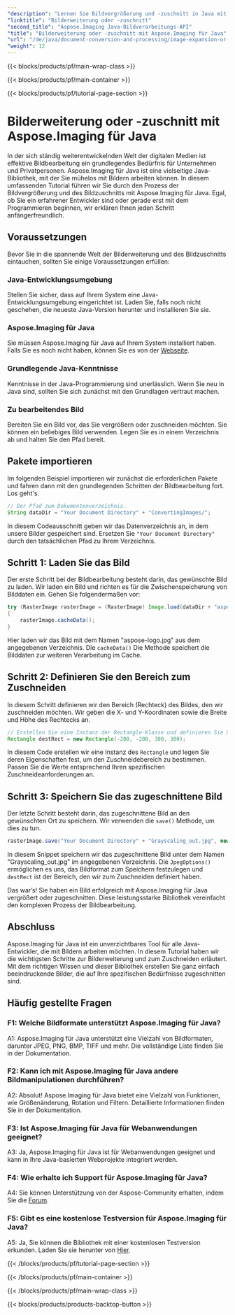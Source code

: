 ```yaml
---
"description": "Lernen Sie Bildvergrößerung und -zuschnitt in Java mit Aspose.Imaging. Schritt-für-Schritt-Anleitung für Entwickler. Verbessern Sie Ihre Bildbearbeitungsfähigkeiten."
"linktitle": "Bilderweiterung oder -zuschnitt"
"second_title": "Aspose.Imaging Java-Bildverarbeitungs-API"
"title": "Bilderweiterung oder -zuschnitt mit Aspose.Imaging für Java"
"url": "/de/java/document-conversion-and-processing/image-expansion-or-cropping/"
"weight": 12
---
```


{{< blocks/products/pf/main-wrap-class >}}

{{< blocks/products/pf/main-container >}}

{{< blocks/products/pf/tutorial-page-section >}}

# Bilderweiterung oder -zuschnitt mit Aspose.Imaging für Java

In der sich ständig weiterentwickelnden Welt der digitalen Medien ist effektive Bildbearbeitung ein grundlegendes Bedürfnis für Unternehmen und Privatpersonen. Aspose.Imaging für Java ist eine vielseitige Java-Bibliothek, mit der Sie mühelos mit Bildern arbeiten können. In diesem umfassenden Tutorial führen wir Sie durch den Prozess der Bildvergrößerung und des Bildzuschnitts mit Aspose.Imaging für Java. Egal, ob Sie ein erfahrener Entwickler sind oder gerade erst mit dem Programmieren beginnen, wir erklären Ihnen jeden Schritt anfängerfreundlich.

## Voraussetzungen

Bevor Sie in die spannende Welt der Bilderweiterung und des Bildzuschnitts eintauchen, sollten Sie einige Voraussetzungen erfüllen:

### Java-Entwicklungsumgebung

Stellen Sie sicher, dass auf Ihrem System eine Java-Entwicklungsumgebung eingerichtet ist. Laden Sie, falls noch nicht geschehen, die neueste Java-Version herunter und installieren Sie sie.

### Aspose.Imaging für Java

Sie müssen Aspose.Imaging für Java auf Ihrem System installiert haben. Falls Sie es noch nicht haben, können Sie es von der [Webseite](https://releases.aspose.com/imaging/java/).

### Grundlegende Java-Kenntnisse

Kenntnisse in der Java-Programmierung sind unerlässlich. Wenn Sie neu in Java sind, sollten Sie sich zunächst mit den Grundlagen vertraut machen.

### Zu bearbeitendes Bild

Bereiten Sie ein Bild vor, das Sie vergrößern oder zuschneiden möchten. Sie können ein beliebiges Bild verwenden. Legen Sie es in einem Verzeichnis ab und halten Sie den Pfad bereit.

## Pakete importieren

Im folgenden Beispiel importieren wir zunächst die erforderlichen Pakete und fahren dann mit den grundlegenden Schritten der Bildbearbeitung fort. Los geht's.

```java
// Der Pfad zum Dokumentenverzeichnis.
String dataDir = "Your Document Directory" + "ConvertingImages/";
```

In diesem Codeausschnitt geben wir das Datenverzeichnis an, in dem unsere Bilder gespeichert sind. Ersetzen Sie `"Your Document Directory"` durch den tatsächlichen Pfad zu Ihrem Verzeichnis.

## Schritt 1: Laden Sie das Bild

Der erste Schritt bei der Bildbearbeitung besteht darin, das gewünschte Bild zu laden. Wir laden ein Bild und richten es für die Zwischenspeicherung von Bilddaten ein. Gehen Sie folgendermaßen vor:

```java
try (RasterImage rasterImage = (RasterImage) Image.load(dataDir + "aspose-logo.jpg"))
{
    rasterImage.cacheData();
}
```

Hier laden wir das Bild mit dem Namen "aspose-logo.jpg" aus dem angegebenen Verzeichnis. Die `cacheData()` Die Methode speichert die Bilddaten zur weiteren Verarbeitung im Cache.

## Schritt 2: Definieren Sie den Bereich zum Zuschneiden

In diesem Schritt definieren wir den Bereich (Rechteck) des Bildes, den wir zuschneiden möchten. Wir geben die X- und Y-Koordinaten sowie die Breite und Höhe des Rechtecks an.

```java
// Erstellen Sie eine Instanz der Rectangle-Klasse und definieren Sie X, Y, Breite und Höhe des Rechtecks
Rectangle destRect = new Rectangle(-200, -200, 300, 300);
```

In diesem Code erstellen wir eine Instanz des `Rectangle` und legen Sie deren Eigenschaften fest, um den Zuschneidebereich zu bestimmen. Passen Sie die Werte entsprechend Ihren spezifischen Zuschneideanforderungen an.

## Schritt 3: Speichern Sie das zugeschnittene Bild

Der letzte Schritt besteht darin, das zugeschnittene Bild an den gewünschten Ort zu speichern. Wir verwenden die `save()` Methode, um dies zu tun. 

```java
rasterImage.save("Your Document Directory" + "Grayscaling_out.jpg", new JpegOptions(), destRect);
```

In diesem Snippet speichern wir das zugeschnittene Bild unter dem Namen "Grayscaling_out.jpg" im angegebenen Verzeichnis. Die `JpegOptions()` ermöglichen es uns, das Bildformat zum Speichern festzulegen und `destRect` ist der Bereich, den wir zum Zuschneiden definiert haben.

Das war’s! Sie haben ein Bild erfolgreich mit Aspose.Imaging für Java vergrößert oder zugeschnitten. Diese leistungsstarke Bibliothek vereinfacht den komplexen Prozess der Bildbearbeitung.

## Abschluss

Aspose.Imaging für Java ist ein unverzichtbares Tool für alle Java-Entwickler, die mit Bildern arbeiten möchten. In diesem Tutorial haben wir die wichtigsten Schritte zur Bilderweiterung und zum Zuschneiden erläutert. Mit dem richtigen Wissen und dieser Bibliothek erstellen Sie ganz einfach beeindruckende Bilder, die auf Ihre spezifischen Bedürfnisse zugeschnitten sind.

## Häufig gestellte Fragen

### F1: Welche Bildformate unterstützt Aspose.Imaging für Java?
   
A1: Aspose.Imaging für Java unterstützt eine Vielzahl von Bildformaten, darunter JPEG, PNG, BMP, TIFF und mehr. Die vollständige Liste finden Sie in der Dokumentation.

### F2: Kann ich mit Aspose.Imaging für Java andere Bildmanipulationen durchführen?

A2: Absolut! Aspose.Imaging für Java bietet eine Vielzahl von Funktionen, wie Größenänderung, Rotation und Filtern. Detaillierte Informationen finden Sie in der Dokumentation.

### F3: Ist Aspose.Imaging für Java für Webanwendungen geeignet?

A3: Ja, Aspose.Imaging für Java ist für Webanwendungen geeignet und kann in Ihre Java-basierten Webprojekte integriert werden.

### F4: Wie erhalte ich Support für Aspose.Imaging für Java?

A4: Sie können Unterstützung von der Aspose-Community erhalten, indem Sie die [Forum](https://forum.aspose.com/).

### F5: Gibt es eine kostenlose Testversion für Aspose.Imaging für Java?

A5: Ja, Sie können die Bibliothek mit einer kostenlosen Testversion erkunden. Laden Sie sie herunter von [Hier](https://releases.aspose.com/).

{{< /blocks/products/pf/tutorial-page-section >}}

{{< /blocks/products/pf/main-container >}}

{{< /blocks/products/pf/main-wrap-class >}}

{{< blocks/products/products-backtop-button >}}